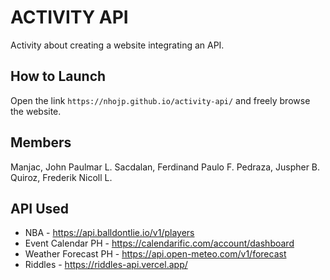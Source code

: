 # ACTIVITY API
Activity about creating a website integrating an API.
## How to Launch
Open the link `https://nhojp.github.io/activity-api/` and freely browse the website.
## Members
Manjac, John Paulmar L.
Sacdalan, Ferdinand Paulo F.
Pedraza, Juspher B.
Quiroz, Frederik Nicoll L.
## API Used
- NBA - https://api.balldontlie.io/v1/players
- Event Calendar PH - https://calendarific.com/account/dashboard
- Weather Forecast PH - https://api.open-meteo.com/v1/forecast
- Riddles - https://riddles-api.vercel.app/

